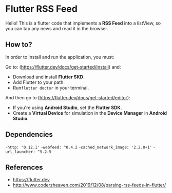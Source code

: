 # Flutter RSS Feed

Hello! This is a flutter code that implements a **RSS Feed** into a listView, so you can tap any news and read it in the browser.

## How to?

In order to install and run the application, you must:

Go to: (https://flutter.dev/docs/get-started/install) and:
- Download and install **Flutter SKD**.
- Add Flutter to your path.
- Run`flutter doctor` in your terminal.

And then go to (https://flutter.dev/docs/get-started/editor):
- If you're using **Android Studio**, set the **Flutter SDK**.
- Create a **Virtual Device** for simulation in the **Device Manager** in **Android Studio**.

## Dependencies 

 -`http: '0.12.1'`
 -`webfeed: ^0.4.2`
 -`cached_network_image: '2.2.0+1'`
 -`url_launcher: ^5.2.5`

## References

- https://flutter.dev
- http://www.coderzheaven.com/2019/12/08/parsing-rss-feeds-in-flutter/

